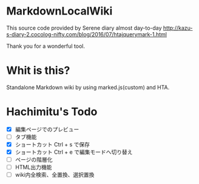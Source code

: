 MarkdownLocalWiki
======================

This source code provided by Serene diary almost day-to-day
http://kazu-s-diary-2.cocolog-nifty.com/blog/2016/07/htajquerymark-1.html

Thank you for a wonderful tool.

Whit is this?
========
Standalone Markdown wiki by using marked.js(custom) and HTA.

Hachimitu's Todo
======
- [X] 編集ページでのプレビュー
- [ ] タブ機能
- [X] ショートカット Ctrl + s で保存
- [X] ショートカット Ctrl + e で編集モードへ切り替え
- [ ] ページの階層化
- [ ] HTML出力機能
- [ ] wiki内全検索、全置換、選択置換
